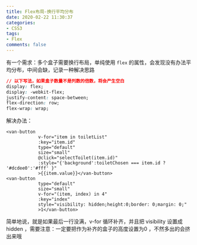 ```yaml
---
title: Flex布局-换行平均分布
date: 2020-02-22 11:30:37
categories:
- CSS3
tags:
- Flex
comments: false
---
```


有一个需求：多个盒子需要换行布局，单纯使用 `flex` 的属性，会发现没有办法平均分布，中间会缺，记录一种解决思路

```css
// 以下写法，如果盒子数量不是列数的倍数，将会产生空白
display: flex;
display: -webkit-flex;
justify-content: space-between;
flex-direction: row;
flex-wrap: wrap;
```

<!-- more -->

解决办法：

```vue
<van-button
            v-for="item in toiletList"
            :key="item.id"
            type="default"
            size="small"
            @click="selectToilet(item.id)"
            :style="{'background':toiletChosen === item.id ? '#dcdee0':'#fff' }"
            >{{item.value}}</van-button>
<van-button
            type="default"
            size="small"
            v-for="(item, index) in 4"
            :key="index"
            style="visibility: hidden;height:0;border: 0;margin: 0;"
            >1</van-button>
```

简单地说，就是如果最后一行没满，v-for 循环补齐，并且把 visibility 设置成 hidden ，需要注意：一定要把作为补齐的盒子的高度设置为0 ，不然多出的会挤出来哦

